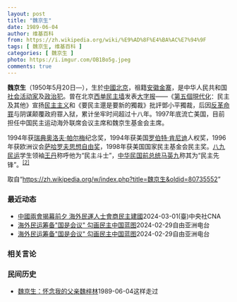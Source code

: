 ```yaml
---
layout: post
title: "魏京生"
date: 1989-06-04
author: 维基百科
from: https://zh.wikipedia.org/wiki/%E9%AD%8F%E4%BA%AC%E7%94%9F
tags: [ 魏京生, 维基百科 ]
categories: [ 魏京生 ]
photo: https://i.imgur.com/OB1Bo5g.jpeg
comments: true
---
```

<div class="mw-content-ltr mw-parser-output" lang="zh" dir="ltr">
<p><b>魏京生</b>（1950年5月20日<span class="useeditintro" title="Template:BLP editintro">—</span>），生於<a href="/wiki/%E4%B8%AD%E8%8F%AF%E4%BA%BA%E6%B0%91%E5%85%B1%E5%92%8C%E5%9C%8B" class="mw-redirect" title="中華人民共和國">中國</a><a href="/wiki/%E5%8C%97%E4%BA%AC" class="mw-redirect" title="北京">北京</a>，祖籍<a href="/wiki/%E5%AE%89%E5%BE%BD" class="mw-redirect" title="安徽">安徽</a><a href="/wiki/%E9%87%91%E5%AF%A8" class="mw-redirect" title="金寨">金寨</a>，是中华人民共和国<a href="/wiki/%E7%A4%BE%E6%9C%83%E6%B4%BB%E5%8B%95%E5%AE%B6" class="mw-redirect" title="社會活動家">社会活动家</a>及<a href="/wiki/%E6%94%BF%E6%B2%BB%E7%8A%AF" title="政治犯">政治犯</a>。曾在北京<a href="/wiki/%E8%A5%BF%E5%8D%95%E6%B0%91%E4%B8%BB%E5%A2%99" title="西单民主墙">西单民主墙</a>发表<a href="/wiki/%E5%A4%A7%E5%AD%97%E6%8A%A5" title="大字报">大字报</a>——《<a href="/wiki/%E7%AC%AC%E4%BA%94%E5%80%8B%E7%8F%BE%E4%BB%A3%E5%8C%96_(%E9%AD%8F%E4%BA%AC%E7%94%9F)" title="第五個現代化 (魏京生)">第五個現代化</a>：民主及其他》宣扬<a href="/wiki/%E6%B0%91%E4%B8%BB%E4%B8%BB%E7%BE%A9" class="mw-redirect" title="民主主義">民主主义</a>和《要民主還是要新的獨裁》批評鄧小平獨裁，后因<a href="/wiki/%E5%8F%8D%E9%9D%A9%E5%91%BD%E7%BD%AA" title="反革命罪">反革命罪</a>与阴谋颠覆政府罪入狱，累计坐牢时间超过十八年。1997年底流亡美国，目前担任中国民主运动海外联席会议主席和魏京生基金会主席。
</p><p>1994年获<a href="/wiki/%E7%91%9E%E5%85%B8" title="瑞典">瑞典</a><a href="/wiki/%E5%A5%A5%E6%B4%9B%E5%A4%AB%C2%B7%E5%B8%95%E5%B0%94%E6%A2%85" title="奥洛夫·帕尔梅">奥洛夫·帕尔梅</a>纪念奖，1994年获美国<a href="/wiki/%E7%BD%97%E4%BC%AF%E7%89%B9%C2%B7%E8%82%AF%E5%B0%BC%E8%BF%AA" class="mw-redirect" title="罗伯特·肯尼迪">罗伯特·肯尼迪</a>人权奖，1996年获欧洲议会<a href="/wiki/%E8%96%A9%E5%93%88%E7%BE%85%E5%A4%AB%E6%80%9D%E6%83%B3%E8%87%AA%E7%94%B1%E7%8D%8E" class="mw-redirect" title="薩哈羅夫思想自由獎">萨哈罗夫思想自由奖</a>，1998年获美国国家民主基金会民主奖。<a href="/wiki/%E5%85%AB%E4%B9%9D%E6%B0%91%E8%BF%90" class="mw-redirect" title="八九民运">八九民运</a>学生领袖<a href="/wiki/%E7%8E%8B%E4%B8%B9" title="王丹">王丹</a>称呼他为“民主斗士”，<a href="/wiki/%E4%B8%AD%E5%8D%8E%E6%B0%91%E5%9B%BD%E6%80%BB%E7%BB%9F" class="mw-redirect" title="中华民国总统">中华民国前总统</a><a href="/wiki/%E9%A9%AC%E8%8B%B1%E4%B9%9D" class="mw-redirect" title="马英九">马英九</a>称其为“民主先锋”。<sup id="cite_ref-3" class="reference"><a href="#cite_note-3">[2]</a></sup>
</p>
<meta property="mw:PageProp/toc">
</div><!--esi <esi:include src="/esitest-fa8a495983347898/content" /> --><noscript><img src="https://login.wikimedia.org/wiki/Special:CentralAutoLogin/start?type=1x1" alt="" width="1" height="1" style="border: none; position: absolute;"></noscript>
<div class="printfooter" data-nosnippet="">取自“<a dir="ltr" href="https://zh.wikipedia.org/w/index.php?title=魏京生&amp;oldid=80735552">https://zh.wikipedia.org/w/index.php?title=魏京生&amp;oldid=80735552</a>”</div><div id="recent-news"><h3>最近动态</h3><ul><li><a href="https://nodebe4.github.io/waimei/2024-03-01/%E4%B8%AD%E5%9C%8B%E5%85%A9%E6%9C%83%E6%8F%AD%E5%B9%95%E5%89%8D%E5%A4%95-%E6%B5%B7%E5%A4%96%E6%B0%91%E9%81%8B%E4%BA%BA%E5%A3%AB%E6%9C%83%E5%95%86%E6%B0%91%E4%B8%BB%E5%BB%BA%E5%9C%8B" title="中國兩會揭幕前夕 海外民運人士會商民主建國—— （中央社台北1日電）中國年度全國政協與人大兩會即將於4日和5日揭幕，而中國海外民運人士魏京生、王丹、王軍濤等籌備，定2日至3日在華府召開國是會議，...">中國兩會揭幕前夕 海外民運人士會商民主建國</a><time>2024-03-01</time><a class="tag">(臺)中央社CNA</a></li>
<li><a href="https://nodebe4.github.io/waimei/2024-02-29/%E6%B5%B7%E5%A4%96%E6%B0%91%E8%BF%90%E7%AD%B9%E5%A4%87-%E5%9B%BD%E6%98%AF%E4%BC%9A%E8%AE%AE-%E5%8B%BE%E7%94%BB%E6%B0%91%E4%B8%BB%E4%B8%AD%E5%9B%BD%E8%93%9D%E5%9B%BE" title="海外民运筹备”国是会议” 勾画民主中国蓝图—— 由中国海外民运人士魏京生、王丹、王军涛等发起的&quot;国是会议&quot;将于近日在美国首都华盛顿召开 记者孙诚拍摄 由中国海外民运人士魏京生...">海外民运筹备"国是会议" 勾画民主中国蓝图</a><time>2024-02-29</time><a class="tag">自由亚洲电台</a></li>
<li><a href="https://nodebe4.github.io/waimei/2024-02-29/%E6%B5%B7%E5%A4%96%E6%B0%91%E8%BF%90%E7%AD%B9%E5%A4%87-%E5%9B%BD%E6%98%AF%E4%BC%9A%E8%AE%AE-%E5%8B%BE%E7%94%BB%E6%B0%91%E4%B8%BB%E4%B8%AD%E5%9B%BD%E8%93%9D%E5%9B%BE" title="海外民运筹备”国是会议” 勾画民主中国蓝图—— 由中国海外民运人士魏京生、王丹、王军涛等发起的&quot;国是会议&quot;将于近日在美国首都华盛顿召开 记者孙诚拍摄 由中国海外民运人士魏京生...">海外民运筹备"国是会议" 勾画民主中国蓝图</a><time>2024-02-29</time><a class="tag">自由亚洲电台</a></li>
</ul></div><div id="open-opinion"><h3>相关言论</h3><ul></ul></div><div id="mjls-record"><h3>民间历史</h3><ul><li><a href="https://nodebe4.github.io/mjlsh/1989-06-04/%E9%AD%8F%E4%BA%AC%E7%94%9F-%E6%80%80%E5%BF%B5%E6%88%91%E7%9A%84%E7%88%B6%E4%BA%B2%E9%AD%8F%E6%A2%93%E6%9E%97/" title="魏京生">魏京生：怀念我的父亲魏梓林</a><time>1989-06-04</time><a class="tag">这样走过</a></li>
</ul></div>